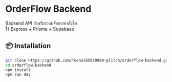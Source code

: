 # OrderFlow Backend

Backend API สำหรับระบบจัดการคำสั่งซื้อ  
ใช้ Express + Prisma + Supabase

## 📦 Installation

```bash
git clone https://github.com/Teenoi65020980-glitch/orderflow-backend.git
cd orderflow-backend
npm install
npm run dev
